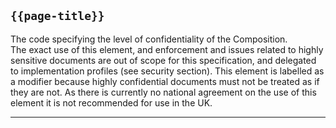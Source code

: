 ## <code>{{page-title}}</code>
The code specifying the level of confidentiality of the Composition. 	
The exact use of this element, and enforcement and issues related to highly sensitive documents are out of scope for this specification, and delegated to implementation profiles (see security section). This element is labelled as a modifier because highly confidential documents must not be treated as if they are not. As there is currently no national agreement on the use of this element it is not recommended for use in the UK.

---